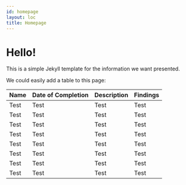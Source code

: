 ```yaml
---
id: homepage
layout: loc
title: Homepage
---
```


# Hello!

This is a simple Jekyll template for the information we want presented. 

We could easily add a table to this page: 

| Name      | Date of Completion | Description | Findings | 
| ----------- | ----------- |  ----------- |  ----------- |  
| Test      | Test       | Test | Test | 
| Test   | Test        | Test | Test | 
| Test      | Test       | Test | Test | 
| Test   | Test        | Test | Test | 
| Test      | Test       | Test | Test | 
| Test   | Test        | Test | Test | 
| Test      | Test       | Test | Test | 
| Test   | Test        | Test | Test | 
